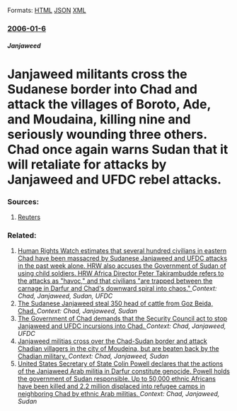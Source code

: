
Formats: [HTML](/news/2006/01/6/janjaweed-militants-cross-the-sudanese-border-into-chad-and-attack-the-villages-of-boroto-ade-and-moudaina-killing-nine-and-seriously-wo.html)  [JSON](/news/2006/01/6/janjaweed-militants-cross-the-sudanese-border-into-chad-and-attack-the-villages-of-boroto-ade-and-moudaina-killing-nine-and-seriously-wo.json)  [XML](/news/2006/01/6/janjaweed-militants-cross-the-sudanese-border-into-chad-and-attack-the-villages-of-boroto-ade-and-moudaina-killing-nine-and-seriously-wo.xml)  

### [2006-01-6](/news/2006/01/6/index.md)

##### Janjaweed
#  Janjaweed militants cross the Sudanese border into Chad and attack the villages of Boroto, Ade, and Moudaina, killing nine and seriously wounding three others. Chad once again warns Sudan that it will retaliate for attacks by Janjaweed and UFDC rebel attacks. 




### Sources:

1. [Reuters](http://www.alertnet.org/thenews/newsdesk/L0644250.htm)

### Related:

1. [ Human Rights Watch estimates that several hundred civilians in eastern Chad have been massacred by Sudanese Janjaweed and UFDC attacks in the past week alone. HRW also accuses the Government of Sudan of using child soldiers. HRW Africa Director Peter Takirambudde refers to the attacks as "havoc," and that civilians "are trapped between the carnage in Darfur and Chad's downward spiral into chaos." ](/news/2006/06/23/human-rights-watch-estimates-that-several-hundred-civilians-in-eastern-chad-have-been-massacred-by-sudanese-janjaweed-and-ufdc-attacks-in-t.md) _Context: Chad, Janjaweed, Sudan, UFDC_
2. [ The Sudanese Janjaweed steal 350 head of cattle from Goz Beida, Chad. ](/news/2006/06/6/the-sudanese-janjaweed-steal-350-head-of-cattle-from-goz-beida-chad.md) _Context: Chad, Janjaweed, Sudan_
3. [ The Government of Chad demands that the Security Council act to stop Janjaweed and UFDC incursions into Chad. ](/news/2006/06/21/the-government-of-chad-demands-that-the-security-council-act-to-stop-janjaweed-and-ufdc-incursions-into-chad.md) _Context: Chad, Janjaweed, UFDC_
4. [ Janjaweed militias cross over the Chad-Sudan border and attack Chadian villagers in the city of Moudeina, but are beaten back by the Chadian military. ](/news/2006/03/30/janjaweed-militias-cross-over-the-chadasudan-border-and-attack-chadian-villagers-in-the-city-of-moudeina-but-are-beaten-back-by-the-chad.md) _Context: Chad, Janjaweed, Sudan_
5. [ United States Secretary of State Colin Powell declares that the actions of the Janjaweed Arab militia in Darfur constitute genocide. Powell holds the government of Sudan responsible. Up to 50,000 ethnic Africans have been killed and 2.2 million displaced into refugee camps in neighboring Chad by ethnic Arab militias. ](/news/2004/09/9/united-states-secretary-of-state-colin-powell-declares-that-the-actions-of-the-janjaweed-arab-militia-in-darfur-constitute-genocide-powell.md) _Context: Chad, Janjaweed, Sudan_
